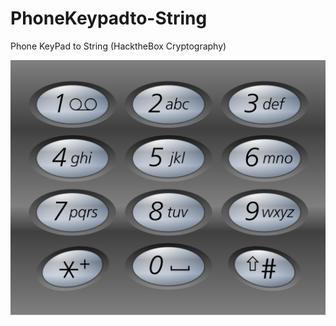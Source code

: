 # PhoneKeypadto-String
Phone KeyPad to String (HacktheBox Cryptography)

![github-small](1200px-Telephone-keypad2.svg.png)


